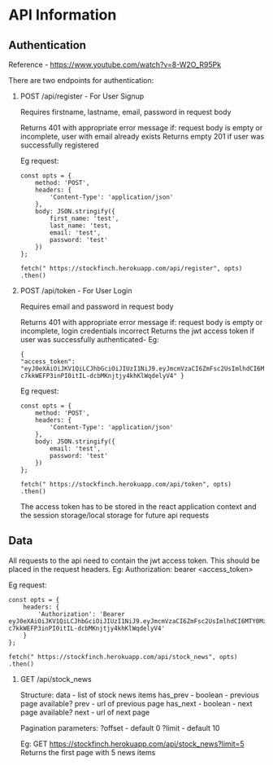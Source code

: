 # API Information

## Authentication

Reference - https://www.youtube.com/watch?v=8-W2O_R95Pk

There are two endpoints for authentication: 

1) POST /api/register - For User Signup

    Requires firstname, lastname, email, password in request body

    Returns 401 with appropriate error message if: request body is empty or incomplete, user with email already exists
    Returns empty 201 if user was successfully registered

    Eg request:

    ```
    const opts = {
        method: 'POST',
        headers: {
            'Content-Type': 'application/json'
        },
        body: JSON.stringify({
            first_name: 'test',
            last_name: 'test, 
            email: 'test',
            password: 'test'
        })
    };

    fetch(" https://stockfinch.herokuapp.com/api/register", opts)
    .then()
    ```

2) POST /api/token - For User Login

    Requires email and password in request body

    Returns 401 with appropriate error message if: request body is empty or incomplete, login credentials incorrect
    Returns the jwt access token if user was successfully authenticated- 
    Eg: 
    ```
    {
    "access_token": "eyJ0eXAiOiJKV1QiLCJhbGciOiJIUzI1NiJ9.eyJmcmVzaCI6ZmFsc2UsImlhdCI6MTY0MzY0OTMzMSwianRpIjoiZThhNDhiODAtYWEyNS00ZjJkLWJlYjgtMzEzN2U0MzdhNjcxIiwidHlwZSI6ImFjY2VzcyIsInN1YiI6MSwibmJmIjoxNjQzNjQ5MzMxLCJleHAiOjE2NDM2NTAyMzF9.-c7kkWEFP3inPI0itIL-dcbMKnjtjy4khKlWqdelyV4" }
    ```

    Eg request:

    ```
    const opts = {
        method: 'POST',
        headers: {
            'Content-Type': 'application/json'
        },
        body: JSON.stringify({
            email: 'test',
            password: 'test'
        })
    };

    fetch(" https://stockfinch.herokuapp.com/api/token", opts)
    .then()
    ```

    The access token has to be stored in the react application context and the session storage/local storage for future api requests

## Data

All requests to the api need to contain the jwt access token.
This should be placed in the request headers.
Eg: Authorization: bearer <access_token>

Eg request:

```
const opts = {
    headers: {
        'Authorization': 'Bearer eyJ0eXAiOiJKV1QiLCJhbGciOiJIUzI1NiJ9.eyJmcmVzaCI6ZmFsc2UsImlhdCI6MTY0MzY0OTMzMSwianRpIjoiZThhNDhiODAtYWEyNS00ZjJkLWJlYjgtMzEzN2U0MzdhNjcxIiwidHlwZSI6ImFjY2VzcyIsInN1YiI6MSwibmJmIjoxNjQzNjQ5MzMxLCJleHAiOjE2NDM2NTAyMzF9.-c7kkWEFP3inPI0itIL-dcbMKnjtjy4khKlWqdelyV4'
    }
};

fetch(" https://stockfinch.herokuapp.com/api/stock_news", opts)
.then()
```

1) GET /api/stock_news 

    Structure:
    data - list of stock news items
    has_prev - boolean - previous page available?
    prev - url of previous page
    has_next - boolean - next page available?
    next - url of next page

    Pagination parameters:
    ?offset - default 0
    ?limit - default 10

    Eg: 
    GET https://stockfinch.herokuapp.com/api/stock_news?limit=5 
    Returns the first page with 5 news items
